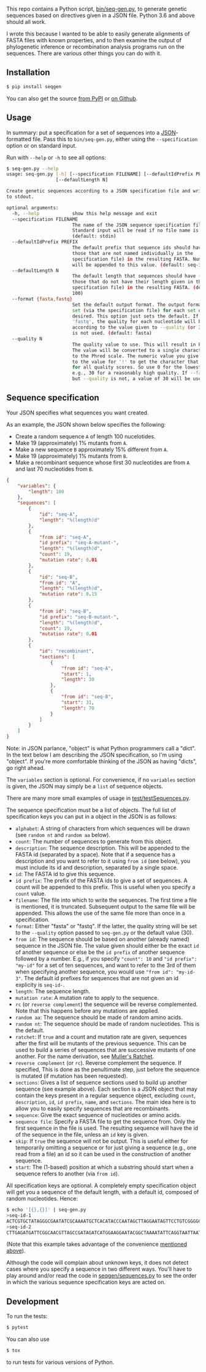 This repo contains a Python script, [bin/seq-gen.py](bin/seq-gen.py), to
generate genetic sequences based on directives given in a JSON file.
Python 3.6 and above should all work.

I wrote this because I wanted to be able to easily generate alignments of
FASTA files with known properties, and to then examine the output of
phylogenetic inference or recombination analysis programs run on the
sequences. There are various other things you can do with it.

## Installation

```sh
$ pip install seqgen
```

You can also get the source
[from PyPI](https://pypi.org/project/seqgen/) or
[on Github](https://github.com/acorg/seqgen).

## Usage

In summary: put a specification for a set of sequences into a
[JSON](http://json.org/)-formatted file. Pass this to `bin/seq-gen.py`,
either using the `--specification` option or on standard input.

Run with `--help` or `-h` to see all options:

```sh
$ seq-gen.py --help
usage: seq-gen.py [-h] [--specification FILENAME] [--defaultIdPrefix PREFIX]
                  [--defaultLength N]

Create genetic sequences according to a JSON specification file and write them
to stdout.

optional arguments:
  -h, --help            show this help message and exit
  --specification FILENAME
                        The name of the JSON sequence specification file.
                        Standard input will be read if no file name is given.
                        (default: stdin)
  --defaultIdPrefix PREFIX
                        The default prefix that sequence ids should have (for
                        those that are not named individually in the
                        specification file) in the resulting FASTA. Numbers
                        will be appended to this value. (default: seq-id-)
  --defaultLength N
                        The default length that sequences should have (for
                        those that do not have their length given in the
                        specification file) in the resulting FASTA. (default:
                        100)
  --format {fasta,fastq}
                        Set the default output format. The output format can be
                        set (via the specification file) for each set of reads, if
                        desired. This option just sets the default. If the format is
                        'fastq', the quality for each nucleotide will be a constant,
                        according to the value given to --quality (or 30 if --quality
                        is not used. (default: fasta)
  --quality N
                        The quality value to use. This will result in FASTQ output.
                        The value will be converted to a single character, according
                        to the Phred scale. The numeric value you give will be added
                        to the value for '!' to get the character that will be used
                        for all quality scores. So use 0 for the lowest quality or,
                        e.g., 30 for a reasonably high quality. If --fastq is used
                        but --quality is not, a value of 30 will be used. (default: None)
```

## Sequence specification

Your JSON specifies what sequences you want created.

As an example, the JSON shown below specifies the following:

* Create a random sequence `A` of length 100 nucelotides.
* Make 19 (approximately) 1% mutants from `A`.
* Make a new sequence `B` approximately 15% different from `A`.
* Make 19 (approximately) 1% mutants from `B`.
* Make a recombinant sequence whose first 30 nucleotides are from `A`
  and last 70 nucleotides from `B`.

```json
{
    "variables": {
        "length": 100
    },
    "sequences": [
        {
            "id": "seq-A",
            "length": "%(length)d"
        },
        {
            "from id": "seq-A",
            "id prefix": "seq-A-mutant-",
            "length": "%(length)d",
            "count": 19,
            "mutation rate": 0.01
        },
        {
            "id": "seq-B",
            "from id": "A",
            "length": "%(length)d",
            "mutation rate": 0.15
        },
        {
            "from id": "seq-B",
            "id prefix": "seq-B-mutant-",
            "length": "%(length)d",
            "count": 19,
            "mutation rate": 0.01
        },
        {
            "id": "recombinant",
            "sections": [
                {
                    "from id": "seq-A",
                    "start": 1,
                    "length": 30
                },
                {
                    "from id": "seq-B",
                    "start": 31,
                    "length": 70
                }
            ]
        }
    ]
}
```

Note: in JSON parlance, "object" is what Python programmers call a
"dict". In the text below I am describing the JSON specification, so I'm
using "object". If you're more comfortable thinking of the JSON as having
"dicts", go right ahead.

<a id="convenience"></a>
The `variables` section is optional. For convenience, if no `variables`
section is given, the JSON may simply be a `list` of sequence objects.

There are many more small examples of usage in
[test/testSequences.py](test/testSequences.py).

The sequence specification must be a list of objects.  The full list of
specification keys you can put in a object in the JSON is as follows:

* `alphabet`: A string of characters from which sequences will be drawn
  (see `random nt` and `random aa` below).
* `count`: The number of sequences to generate from this object.
* `description`: The sequence description. This will be appended to the
  FASTA id (separated by a space). Note that if a sequence has a
  description and you want to refer to it using `from id` (see below), you
  must include its id and description, separated by a single space.
* `id`: The FASTA id to give this sequence.
* `id prefix`: The prefix of the FASTA ids to give a set of sequences. A
  count will be appended to this prefix. This is useful when you specify a
  `count` value.
* `filename`: The file into which to write the sequences. The first time
  a file is mentioned, it is truncated. Subsequent output to the same
  file will be appended. This allows the use of the same file more than
  once in a specification.
* `format`: Either "fasta" or "fastq". If the latter, the quality string
  will be set to the `--quality` option passed to `seq-gen.py` or the
  default value (30).
* `from id`: The sequence should be based on another (already named)
  sequence in the JSON file. The value given should either be the exact
  `id` of another sequence or else be the `id prefix` of another sequence
  followed by a number. E.g., if you specify `"count": 10` and `"id
  prefix": "my-id"` for a set of ten sequences, and want to refer to the
  3rd of them when specifying another sequence, you would use `"from id":
  "my-id-3"`. The default id prefixes for sequences that are not given an
  id explicity is `seq-id-`.
* `length`: The sequence length.
* `mutation rate`: A mutation rate to apply to the sequence.
* `rc` (or `reverse complement`) the sequence will be reverse complemented.
  Note that this happens before any mutations are applied.
* `random aa`: The sequence should be made of random amino acids.
* `random nt`: The sequence should be made of random nucleotides. This is
  the default.
* `ratchet`: If `true` and a count and mutation rate are given, sequences
  after the first will be mutants of the previous sequence. This can be
  used to build a series of sequences that are successive mutants of one
  another. For the name derivation, see
  [Muller's Ratchet](https://en.wikipedia.org/wiki/Muller's_ratchet).
* `reverse complement` (or `rc`). Reverse complement the sequence. If
  specified, This is done as the penultimate step, just before the sequence
  is mutated (if mutation has been requested).
* `sections`: Gives a list of sequence sections used to build up another
  sequence (see example above). Each section is a JSON object that may
  contain the keys present in a regular sequence object, excluding `count`,
  `description`, `id`, `id prefix`, `name`, and `sections`. The main idea
  here is to allow you to easily specify sequences that are recombinants.
* `sequence`: Give the exact sequence of nucleotides or amino acids.
* `sequence file`: Specify a FASTA file to get the sequence from. 
  Only the first sequence in the file is used. The resulting sequence will
  have the id of the sequence in the file, unless an `id` key is given.
* `skip`: If `true` the sequence will not be output. This is useful either
  for temporarily omitting a sequence or for just giving a sequence (e.g.,
  one read from a file) an id so it can be used in the construction of
  another sequence.
* `start`: The (1-based) position at which a substring should start when a
  sequence refers to another (via `from id`).

All specification keys are optional. A completely empty specification
object will get you a sequence of the default length, with a default id,
composed of random nucleotides. Hence:

```sh
$ echo '[{},{}]' | seq-gen.py
>seq-id-1
ACTCGTGCTATAGGGCGAATATCGCAAAATGCTCACATACCCAATAGCTTAGGAATAGTTCCTGTCGGGGCGCTCGTTGATTTAAGTCAATGAGCATCCT
>seq-id-2
CTTGAGATGATTCGGCAACGTTAGCCGATAGATCATGGAAGGAATACGGCTAAAATATTCAGGTAATTAATGGATACGTCCTAGATAAGTAGAATCGAAT
```

(Note that this example takes advantage of the convenience <a
href="#convenience">mentioned above</a>).

Although the code will complain about unknown keys, it does not detect
cases where you specify a sequence in two different ways. You'll have to
play around and/or read the code in
[seqgen/sequences.py](seqgen/sequences.py) to see the order in which the
various sequence specification keys are acted on.

## Development

To run the tests:

```sh
$ pytest
```

You can also use

```sh
$ tox
```

to run tests for various versions of Python.
